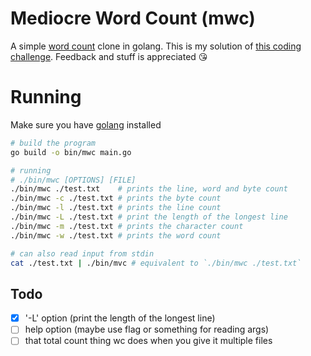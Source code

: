 # Mediocre Word Count (mwc)
A simple [word count](https://en.wikipedia.org/wiki/Wc_(Unix)) clone in golang.
This is my solution of [this coding challenge](https://codingchallenges.fyi/challenges/challenge-wc/). 
Feedback and stuff is appreciated 😘

# Running
Make sure you have [golang](https://go.dev/) installed
```sh
# build the program
go build -o bin/mwc main.go
```
```sh
# running
# ./bin/mwc [OPTIONS] [FILE]
./bin/mwc ./test.txt    # prints the line, word and byte count
./bin/mwc -c ./test.txt # prints the byte count
./bin/mwc -l ./test.txt # prints the line count
./bin/mwc -L ./test.txt # print the length of the longest line
./bin/mwc -m ./test.txt # prints the character count
./bin/mwc -w ./test.txt # prints the word count

# can also read input from stdin
cat ./test.txt | ./bin/mvc # equivalent to `./bin/mwc ./test.txt`
```

## Todo
- [x] '-L' option (print the length of the longest line)
- [ ] help option (maybe use flag or something for reading args)
- [ ] that total count thing wc does when you give it multiple files
